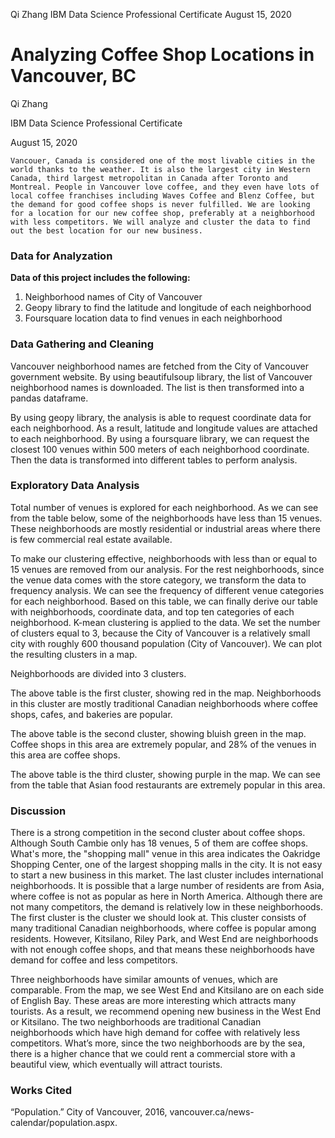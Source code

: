 Qi Zhang
IBM Data Science Professional Certificate
August 15, 2020

# Analyzing Coffee Shop Locations in Vancouver, BC

Qi Zhang

IBM Data Science Professional Certificate

August 15, 2020

	Vancouer, Canada is considered one of the most livable cities in the world thanks to the weather. It is also the largest city in Western Canada, third largest metropolitan in Canada after Toronto and Montreal. People in Vancouver love coffee, and they even have lots of local coffee franchises including Waves Coffee and Blenz Coffee, but the demand for good coffee shops is never fulfilled. We are looking for a location for our new coffee shop, preferably at a neighborhood with less competitors. We will analyze and cluster the data to find out the best location for our new business.

### Data for Analyzation

__Data of this project includes the following:__

1. Neighborhood names of City of Vancouver
2. Geopy library to find the latitude and longitude of each neighborhood
3. Foursquare location data to find venues in each neighborhood

### Data Gathering and Cleaning

Vancouver neighborhood names are fetched from the City of Vancouver government website.  By using beautifulsoup library, the list of Vancouver neighborhood names is downloaded. The list is then transformed into a pandas dataframe.

By using geopy library, the analysis is able to request coordinate data for each neighborhood. As a result,  latitude and longitude values are attached to each neighborhood.
By using a foursquare library, we can request the closest 100 venues within 500 meters of each neighborhood coordinate. Then the data is transformed into different tables to perform analysis.

### Exploratory Data Analysis

Total number of venues is explored for each neighborhood. As we can see from the table below, some of the neighborhoods have less than 15 venues. These neighborhoods are mostly residential or industrial areas where there is few commercial real estate available.

To make our clustering effective, neighborhoods with less than or equal to 15 venues are removed from our analysis.
For the rest neighborhoods, since the venue data comes with the store category, we transform the data to frequency analysis. We can see the frequency of different venue categories for each neighborhood. Based on this table, we can finally derive our table with neighborhoods, coordinate data, and top ten categories of each neighborhood.
K-mean clustering is applied to the data. We set the number of clusters equal to 3, because the City of Vancouver is a relatively small city with roughly 600 thousand population (City of Vancouver). 
We can plot the resulting clusters in a map.

Neighborhoods are divided into 3 clusters.

The above table is the first cluster, showing red in the map. Neighborhoods in this cluster are mostly traditional Canadian neighborhoods where coffee shops, cafes, and bakeries are popular.

The above table is the second cluster, showing bluish green in the map. Coffee shops in this area are extremely popular, and 28% of the venues in this area are coffee shops. 

The above table is the third cluster, showing purple in the map. We can see from the table that Asian food restaurants are extremely popular in this area. 

### Discussion

There is a strong competition in the second cluster about coffee shops. Although South Cambie only has 18 venues, 5 of them are coffee shops. What's more, the "shopping mall" venue in this area indicates the Oakridge Shopping Center, one of the largest shopping malls in the city. It is not easy to start a new business in this market.
The last cluster includes international neighborhoods. It is possible that a large number of residents are from Asia, where coffee is not as popular as here in North America. Although there are not many competitors, the demand is relatively low in these neighborhoods.
The first cluster is the cluster we should look at. This cluster consists of many traditional Canadian neighborhoods, where coffee is popular among residents. However, Kitsilano, Riley Park, and West End are neighborhoods with not enough coffee shops, and that means these neighborhoods have demand for coffee and less competitors.

Three neighborhoods have similar amounts of venues, which are comparable. From the map, we see West End and Kitsilano are on each side of English Bay. These areas are more interesting which attracts many tourists.
As a result, we recommend opening new business in the West End or Kitsilano. The two neighborhoods are traditional Canadian neighborhoods which have high demand for coffee  with relatively less competitors. What’s more, since the two neighborhoods are by the sea, there is a higher chance that we could rent a commercial store with a beautiful view, which eventually will attract tourists.

### Works Cited
“Population.” City of Vancouver, 2016, vancouver.ca/news-calendar/population.aspx.


